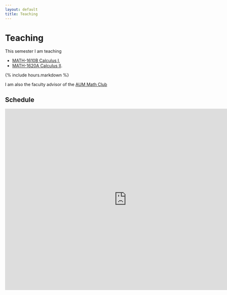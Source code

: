 ```yaml
---
layout: default
title: Teaching
---
```


Teaching
========

This semester I am teaching

- [MATH-1610B Calculus I](calc1/),
- [MATH-1620A Calculus II](calc2/).

{% include hours.markdown %}

I am also the faculty advisor of the [AUM Math Club](mathclub/)

Schedule
--------

<iframe src="https://calendar.google.com/calendar/embed?showTitle=0&amp;showNav=0&amp;showPrint=0&amp;showCalendars=0&amp;mode=WEEK&amp;height=600&amp;wkst=1&amp;bgcolor=%23FFFFFF&amp;src=k7cas66vp4vba2cruqhh4cila8%40group.calendar.google.com&amp;color=%235F6B02&amp;ctz=America%2FChicago" style="border-width:0" width="800" height="600" frameborder="0" scrolling="no"></iframe>
